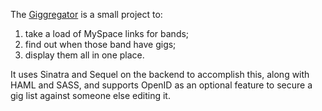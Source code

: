 The [Giggregator][giggregator] is a small project to:
1) take a load of MySpace links for bands;
2) find out when those band have gigs;
3) display them all in one place.

It uses Sinatra and Sequel on the backend to accomplish this, along
with HAML and SASS, and supports OpenID as an optional feature to
secure a gig list against someone else editing it.

[giggregator]: http://sean.mcgivern.me.uk/giggregator/
